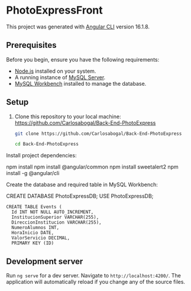 # PhotoExpressFront

This project was generated with [Angular CLI](https://github.com/angular/angular-cli) version 16.1.8.

## Prerequisites
Before you begin, ensure you have the following requirements:

- [Node.js](https://nodejs.org/) installed on your system.
- A running instance of [MySQL Server](https://www.mysql.com/).
- [MySQL Workbench](https://www.mysql.com/products/workbench/) installed to manage the database.

## Setup

1. Clone this repository to your local machine: 
https://github.com/Carlosabogal/Back-End-PhotoExpress
   ```bash
   git clone https://github.com/Carlosabogal/Back-End-PhotoExpress

   cd Back-End-PhotoExpress
   
Install project dependencies:

npm install
npm install @angular/common
npm install sweetalert2
npm install -g @angular/cli

Create the database and required table in MySQL Workbench:

CREATE DATABASE PhotoExpressDB;
USE PhotoExpressDB;
  ```
CREATE TABLE Events (
    Id INT NOT NULL AUTO_INCREMENT,
    InstitucionSuperior VARCHAR(255),
    DireccionInstitucion VARCHAR(255),
    NumeroAlumnos INT,
    HoraInicio DATE,
    ValorServicio DECIMAL,
    PRIMARY KEY (ID)
  ```
## Development server

Run `ng serve` for a dev server. Navigate to `http://localhost:4200/`. The application will automatically reload if you change any of the source files.


